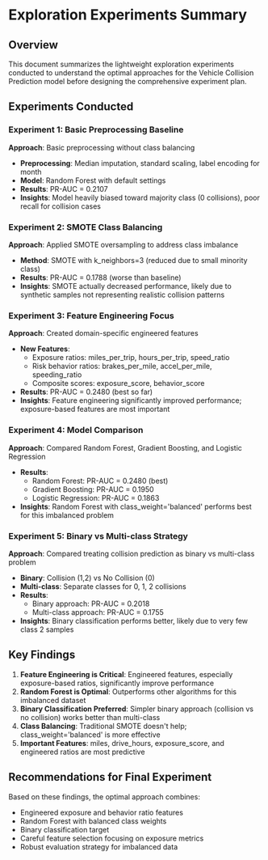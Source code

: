 # Exploration Experiments Summary

## Overview
This document summarizes the lightweight exploration experiments conducted to understand the optimal approaches for the Vehicle Collision Prediction model before designing the comprehensive experiment plan.

## Experiments Conducted

### Experiment 1: Basic Preprocessing Baseline
**Approach**: Basic preprocessing without class balancing
- **Preprocessing**: Median imputation, standard scaling, label encoding for month
- **Model**: Random Forest with default settings
- **Results**: PR-AUC = 0.2107
- **Insights**: Model heavily biased toward majority class (0 collisions), poor recall for collision cases

### Experiment 2: SMOTE Class Balancing
**Approach**: Applied SMOTE oversampling to address class imbalance
- **Method**: SMOTE with k_neighbors=3 (reduced due to small minority class)
- **Results**: PR-AUC = 0.1788 (worse than baseline)
- **Insights**: SMOTE actually decreased performance, likely due to synthetic samples not representing realistic collision patterns

### Experiment 3: Feature Engineering Focus
**Approach**: Created domain-specific engineered features
- **New Features**: 
  - Exposure ratios: miles_per_trip, hours_per_trip, speed_ratio
  - Risk behavior ratios: brakes_per_mile, accel_per_mile, speeding_ratio
  - Composite scores: exposure_score, behavior_score
- **Results**: PR-AUC = 0.2480 (best so far)
- **Insights**: Feature engineering significantly improved performance; exposure-based features are most important

### Experiment 4: Model Comparison
**Approach**: Compared Random Forest, Gradient Boosting, and Logistic Regression
- **Results**:
  - Random Forest: PR-AUC = 0.2480 (best)
  - Gradient Boosting: PR-AUC = 0.1950
  - Logistic Regression: PR-AUC = 0.1863
- **Insights**: Random Forest with class_weight='balanced' performs best for this imbalanced problem

### Experiment 5: Binary vs Multi-class Strategy
**Approach**: Compared treating collision prediction as binary vs multi-class problem
- **Binary**: Collision (1,2) vs No Collision (0)
- **Multi-class**: Separate classes for 0, 1, 2 collisions
- **Results**:
  - Binary approach: PR-AUC = 0.2018
  - Multi-class approach: PR-AUC = 0.1755
- **Insights**: Binary classification performs better, likely due to very few class 2 samples

## Key Findings

1. **Feature Engineering is Critical**: Engineered features, especially exposure-based ratios, significantly improve performance
2. **Random Forest is Optimal**: Outperforms other algorithms for this imbalanced dataset
3. **Binary Classification Preferred**: Simpler binary approach (collision vs no collision) works better than multi-class
4. **Class Balancing**: Traditional SMOTE doesn't help; class_weight='balanced' is more effective
5. **Important Features**: miles, drive_hours, exposure_score, and engineered ratios are most predictive

## Recommendations for Final Experiment

Based on these findings, the optimal approach combines:
- Engineered exposure and behavior ratio features  
- Random Forest with balanced class weights
- Binary classification target
- Careful feature selection focusing on exposure metrics
- Robust evaluation strategy for imbalanced data